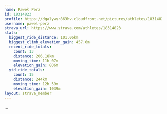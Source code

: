 ```yaml
---
name: Paweł Perz
id: 18314823
profile: https://dgalywyr863hv.cloudfront.net/pictures/athletes/18314823/5244308/1/large.jpg
username: pawel-perz
strava_url: https://www.strava.com/athletes/18314823
stats:
  biggest_ride_distance: 101.06km
  biggest_climb_elevation_gain: 457.6m
  recent_ride_totals:
    count: 13
    distance: 206.18km
    moving_time: 11h 07m
    elevation_gain: 806m
  ytd_ride_totals:
    count: 15
    distance: 244km
    moving_time: 12h 59m
    elevation_gain: 1039m
layout: strava_member
--- 
```

...
